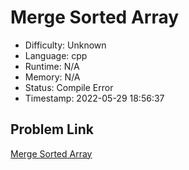 # Merge Sorted Array

- Difficulty: Unknown
- Language: cpp
- Runtime: N/A
- Memory: N/A
- Status: Compile Error
- Timestamp: 2022-05-29 18:56:37

## Problem Link
[Merge Sorted Array](https://leetcode.com/problems/merge-sorted-array)

